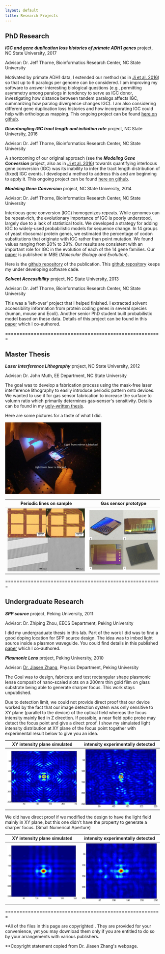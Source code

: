 ```yaml
---
layout: default
title: Research Projects
---
```

## PhD Research


**_IGC and gene duplication loss histories of primate ADH1 genes_** project, NC State University, 2017

Advisor: Dr. Jeff Thorne, Bioinformatics Research Center, NC State University

Motivated by primate ADH1 data, I extended our method (as in [Ji et al. 2016](http://mbe.oxfordjournals.org/content/early/2016/06/11/molbev.msw114.short?rss=1)) so that up to 6 paralogs per genome can be considered. I am improving my software to answer interesting biological questions (e.g., permitting asymmetry among paralogs in tendency to serve as IGC donor, investigating how distance between tandem paralogs affects IGC, summarizing how paralog divergence changes IGC). I am also considering different gene duplication loss histories and how incorporating IGC could help with orthologous mapping. This ongoing project can be found [here on github](https://github.com/xji3/ADH1Genes).  


**_Disentangling IGC tract length and initiation rate_** project, NC State University, 2016

Advisor: Dr. Jeff Thorne, Bioinformatics Research Center, NC State University

A shortcoming of our original approach (see the **_Modeling Gene Conversion_** project, also as in [Ji et al. 2016](http://mbe.oxfordjournals.org/content/early/2016/06/11/molbev.msw114.short?rss=1)) towards quantifying interlocus gene conversion (IGC) was its inability to infer the tract length distribution of (fixed) IGC events.  I developed a method to address this and am beginning to apply it. This ongoing project can be found [here on github](https://github.com/xji3/YeastIGCTract).  


**_Modeling Gene Conversion_** project, NC State University, 2014

Advisor: Dr. Jeff Thorne, Bioinformatics Research Center, NC State University

Interlocus gene conversion (IGC) homogenizes repeats.  While genomes can be repeat-rich, the evolutionary importance of IGC is poorly understood, largely due to a lack of statistical tools.  We developed a strategy for adding IGC to widely-used probabilistic models for sequence change.  In 14 groups of yeast ribosomal protein genes, we estimated the percentage of codon substitutions that originate with IGC rather than point mutation.  We found values ranging from 20% to 38%.  Our results are consistent with an important role for IGC in the evolution of each of the 14 gene families.  Our [paper](https://academic.oup.com/mbe/article/33/9/2469/2579387/A-Phylogenetic-Approach-Finds-Abundant-Interlocus) is published in MBE (_Molecular Biology and Evolution_). 

Here is the [github repository](https://github.com/xji3/JGT_MBE_2016) of the publication. This [github repository](https://github.com/xji3/IGCexpansion) keeps my under developing software cade.


**_Solvent Accessibility_** project, NC State University, 2013

Advisor: Dr. Jeff Thorne, Bioinformatics Research Center, NC State University

This was a 'left-over' project that I helped finished. I extracted solvent accessibility information from protein coding genes in several species (human, mouse and Ecoli). Another senior PhD student built probabilistic model based on these data. Details of this project can be found in this [paper](https://github.com/xiang-ji-ncsu/xiang-ji-ncsu.github.io/raw/master/Publication/Roles%20of%20Solvent%20Accessibility%20and%20Gene%20Expression%20in%20Modeling%20Protein%20Sequence%20Evolution.pdf) which I co-authored.

=======================================================


## Master Thesis


**_Laser Interference Lithography_** project, NC State University, 2012

Advisor: Dr. John Muth, EE Department, NC State University

The goal was to develop a fabrication process using the mask-free laser interference lithography to easily introduce periodic pattern onto devices. We wanted to use it for gas sensor fabrication to increase the surface to volumn ratio which primarily determines gas-sensor's sensitivity. Details can be found in my [ugly-written thesis](https://github.com/xiang-ji-ncsu/xiang-ji-ncsu.github.io/raw/27914ae129b83c237d03d68fec002646d1163f69/Publication/Laser%20Interference%20Lithography%20for%20Fabrication%20of%20Gas%20Sensors.pdf).

Here are some pictures for a taste of what I did. 

<img src ="https://github.com/xiang-ji-ncsu/xiang-ji-ncsu.github.io/raw/master/images/Work%20in%20cleanroom.png">

Periodic lines on sample |  Gas sensor prototype
:---------------------------:|:---------------------------------:
![Periodic lines on sample](https://github.com/xiang-ji-ncsu/xiang-ji-ncsu.github.io/raw/master/images/Periodic%20Lines.png) |![Gas sensor prototype](https://github.com/xiang-ji-ncsu/xiang-ji-ncsu.github.io/raw/master/images/Gas%20sensor%20prototype.png)

=======================================================


## Undergraduate Research

**_SPP source_** project, Peking University, 2011

Advisor: Dr. Zhiping Zhou, EECS Department, Peking University

I did my undergraduate thesis in this lab. Part of the work I did was to find a good doping location for SPP source design. The idea was to imbed light source inside a plasmon waveguide. You could find details in this published [paper](https://github.com/xiang-ji-ncsu/xiang-ji-ncsu.github.io/raw/27914ae129b83c237d03d68fec002646d1163f69/Publication/Effect%20of%20dipole%20location%20on%20profile%20properties%20of%20symmetric%20surface%20plasmon%20polariton%20mode%20in%20Au-Al2O3-Au%20waveguide.pdf) which I co-authored.

**_Plasmonic Lens_** project, Peking University, 2010

Advisor: [Dr. Jiasen Zhang](http://www.phy.pku.edu.cn/~zhangjs/index.html), Physics Department, Peking University

The Goal was to design, fabricate and test rectangular shape plasmonic lense composit of nano-scaled slots on a 200nm thin gold film on glass substrate being able to generate sharper focus. This work stays unpublished. 

Due to detection limit, we could not provide direct proof that our device worked by the fact that our image detection system was only sensitive to XY plane (parallel to the device) of the optical field whereas the focus intensity mainly lied in Z direction. If possible, a near field optic probe may detect the focus point and give a direct proof. I show my simulated light intensity distribution at XY plane of the focus point together with experimental result below to give you an idea.

XY intensity plane simulated | intensity experimentally detected
:---------------------------:|:---------------------------------:
![Simulated intensity field XY plane Big NA](https://github.com/xiang-ji-ncsu/xiang-ji-ncsu.github.io/raw/27914ae129b83c237d03d68fec002646d1163f69/images/BigNASimulatedXYPlane.png) | ![Experimental detected intensity field](https://github.com/xiang-ji-ncsu/xiang-ji-ncsu.github.io/raw/27914ae129b83c237d03d68fec002646d1163f69/images/BigNADetectedXYPlane.png)

We did have direct proof if we modified the design to have the light field mainly in XY plane, but this one didn't have the property to generate a sharper focus. (Small Numerical Aperture)

XY intensity plane simulated | intensity experimentally detected
:---------------------------:|:---------------------------------:
![Simulated intensity field XY plane Small NA](https://github.com/xiang-ji-ncsu/xiang-ji-ncsu.github.io/raw/27914ae129b83c237d03d68fec002646d1163f69/images/SmallNASimulated.png) | ![Detected intensity field XY plane Small NA](https://github.com/xiang-ji-ncsu/xiang-ji-ncsu.github.io/raw/27914ae129b83c237d03d68fec002646d1163f69/images/SmallNADetected.png)

=======================================================




*All of the files in this page are copyrighted . They are provided for your convenience, yet you may download them only if you are entitled to do so by your arrangements with various publishers.

**Copyright statement copied from Dr. Jiasen Zhang's webpage.

